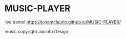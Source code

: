 # MUSIC-PLAYER
live demo!
https://jonamclaurin.github.io/MUSIC-PLAYER/


music copyright Jacinto Design
